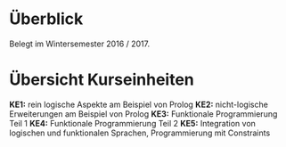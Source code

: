 # Überblick
Belegt im Wintersemester 2016 / 2017.

# Übersicht Kurseinheiten
**KE1:** rein logische Aspekte am Beispiel von Prolog 
**KE2:** nicht-logische Erweiterungen am Beispiel von Prolog 
**KE3:** Funktionale Programmierung Teil 1 
**KE4:** Funktionale Programmierung Teil 2 
**KE5:** Integration von logischen und funktionalen Sprachen,  Programmierung mit Constraints
